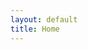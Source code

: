 ```yaml
---
layout: default
title: Home
---
```


<div id="tlkio" data-channel="PUNEKARS" data-theme="theme--day" style="width:100%;height:400px;"></div><script async src="http://tlk.io/embed.js" type="text/javascript"></script>